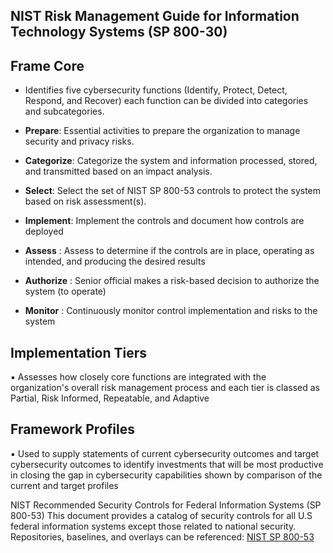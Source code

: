 <h2>NIST Risk Management Guide for Information Technology Systems (SP 800-30)</h2>

## Frame Core 
  - Identifies five cybersecurity functions (Identify, Protect, Detect, Respond, and Recover) each function can be divided into categories and subcategories.

- <b>Prepare</b>: Essential activities to prepare the organization to manage security and privacy risks.
- <b>Categorize</b>: Categorize the system and information processed, stored, and transmitted based on an impact analysis.
- <b>Select</b>: Select the set of NIST SP 800-53 controls to protect the system based on risk assessment(s).
- <b>Implement</b>: Implement the controls and document how controls are deployed
- <b>Assess</b> : Assess to determine if the controls are in place, operating as intended, and producing the desired results
- <b>Authorize</b> : Senior official makes a risk-based decision to authorize the system (to operate)
- <b>Monitor</b> : Continuously monitor control implementation and risks to the system

## Implementation Tiers
▪ Assesses how closely core functions are integrated with the
organization's overall risk management process and each tier is classed
as Partial, Risk Informed, Repeatable, and Adaptive

## Framework Profiles
▪ Used to supply statements of current cybersecurity outcomes and
target cybersecurity outcomes to identify investments that will be most
productive in closing the gap in cybersecurity capabilities shown by
comparison of the current and target profiles





NIST Recommended Security Controls for Federal Information Systems (SP 800-53)
This document provides a catalog of security controls for all U.S federal information systems except those related to national security.
Repositories, baselines, and overlays can be referenced: [NIST SP 800-53](https://csrc.nist.gov/Projects/risk-management/sp800-53-controls)
